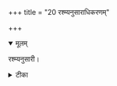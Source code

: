+++
title = "20 रश्म्यनुसाराधिकरणम्"

+++


<details open><summary>मूलम्</summary>

रश्म्यनुसारी।
</details>



<details><summary>टीका</summary>

सूर्यस्य रश्मीनुत्क्रान्तस्त्वनुसृत्यैव गच्छति । एतैरेवेति वाक्ये च दृश्यते ह्यवधारणम् ॥ [505]
</details>

